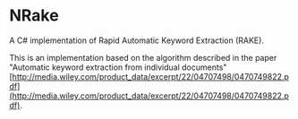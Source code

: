 NRake
=====

A C# implementation of Rapid Automatic Keyword Extraction (RAKE).

This is an implementation based on the algorithm described in the paper "Automatic keyword extraction from individual documents" [http://media.wiley.com/product_data/excerpt/22/04707498/0470749822.pdf](http://media.wiley.com/product_data/excerpt/22/04707498/0470749822.pdf).
